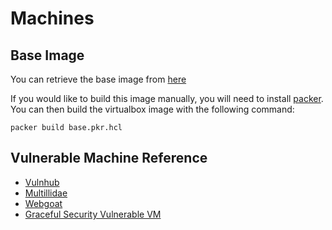 # Machines

## Base Image
You can retrieve the base image from [here]()

If you would like to build this image manually, you will need to install [packer](https://developer.hashicorp.com/packer/downloads). You can then build the virtualbox image with the following command:
```
packer build base.pkr.hcl
```


## Vulnerable Machine Reference
- [Vulnhub](https://www.vulnhub.com)
- [Multillidae](https://sourceforge.net/projects/mutillidae/files/mutillidae-project/)
- [Webgoat](https://www.owasp.org/index.php/Category:OWASP_WebGoat_Project)
- [Graceful Security Vulnerable VM](https://www.gracefulsecurity.com/vulnvm/)
